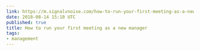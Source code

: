 ```yaml
---
link: https://m.signalvnoise.com/how-to-run-your-first-meeting-as-a-new-manager-84aaef872c1b
date: 2018-08-14 15:10 UTC
published: true
title: How to run your first meeting as a new manager
tags:
- management
---
```



